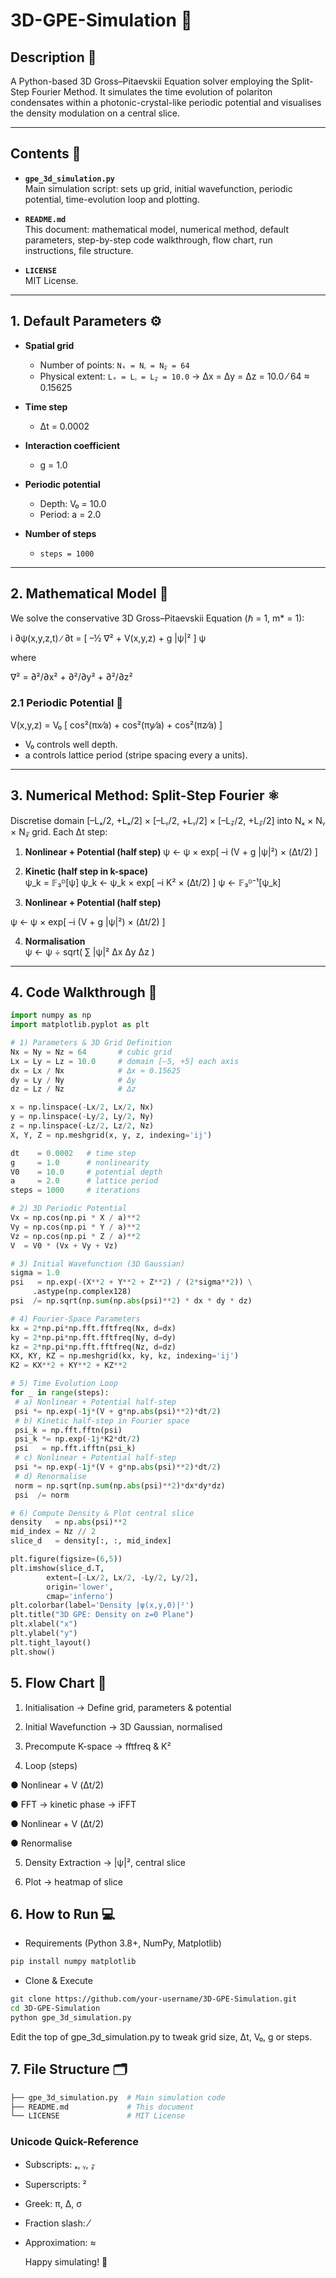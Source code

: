 # 3D-GPE-Simulation 🚀

## Description 🌟

A Python-based 3D Gross–Pitaevskii Equation solver employing the Split-Step Fourier Method. It simulates the time evolution of polariton condensates within a photonic-crystal-like periodic potential and visualises the density modulation on a central slice.

---

## Contents 📂

- **`gpe_3d_simulation.py`**  
  Main simulation script: sets up grid, initial wavefunction, periodic potential, time-evolution loop and plotting.

- **`README.md`**  
  This document: mathematical model, numerical method, default parameters, step-by-step code walkthrough, flow chart, run instructions, file structure.

- **`LICENSE`**  
  MIT License.

---

## 1. Default Parameters ⚙️

- **Spatial grid**  
  - Number of points: `Nₓ = Nᵧ = N𝓏 = 64`  
  - Physical extent: `Lₓ = Lᵧ = L𝓏 = 10.0` → Δx = Δy = Δz = 10.0 ⁄ 64 ≈ 0.15625  

- **Time step**  
  - Δt = 0.0002  

- **Interaction coefficient**  
  - g = 1.0  

- **Periodic potential**  
  - Depth: V₀ = 10.0  
  - Period: a = 2.0  

- **Number of steps**  
  - `steps = 1000`

---

## 2. Mathematical Model 📐

We solve the conservative 3D Gross–Pitaevskii Equation (ℏ = 1, m* = 1):

i ∂ψ(x,y,z,t) ∕ ∂t = [ –½ ∇² + V(x,y,z) + g |ψ|² ] ψ

where

∇² = ∂²/∂x² + ∂²/∂y² + ∂²/∂z²

### 2.1 Periodic Potential 📏

V(x,y,z) = V₀ [ cos²(πx⁄a) + cos²(πy⁄a) + cos²(πz⁄a) ]


- V₀ controls well depth.  
- a controls lattice period (stripe spacing every a units).

---

## 3. Numerical Method: Split-Step Fourier ⚛️

Discretise domain [–Lₓ/2, +Lₓ/2] × [–Lᵧ/2, +Lᵧ/2] × [–L𝓏/2, +L𝓏/2] into Nₓ × Nᵧ × N𝓏 grid. Each Δt step:

1. **Nonlinear + Potential (half step)**
ψ ← ψ × exp[ –i (V + g |ψ|²) × (Δt/2) ]


2. **Kinetic (half step in k-space)**  
ψ_k = 𝔽₃ᴰ[ψ]
ψ_k ← ψ_k × exp[ –i K² × (Δt/2) ]
ψ ← 𝔽₃ᴰ⁻¹[ψ_k]

3. **Nonlinear + Potential (half step)**  

ψ ← ψ × exp[ –i (V + g |ψ|²) × (Δt/2) ]

4. **Normalisation**  
ψ ← ψ ÷ sqrt( ∑ |ψ|² Δx Δy Δz )


---

## 4. Code Walkthrough 📝

```python
import numpy as np
import matplotlib.pyplot as plt

# 1) Parameters & 3D Grid Definition
Nx = Ny = Nz = 64       # cubic grid
Lx = Ly = Lz = 10.0     # domain [–5, +5] each axis
dx = Lx / Nx            # Δx ≈ 0.15625
dy = Ly / Ny            # Δy
dz = Lz / Nz            # Δz

x = np.linspace(-Lx/2, Lx/2, Nx)
y = np.linspace(-Ly/2, Ly/2, Ny)
z = np.linspace(-Lz/2, Lz/2, Nz)
X, Y, Z = np.meshgrid(x, y, z, indexing='ij')

dt    = 0.0002   # time step
g     = 1.0      # nonlinearity
V0    = 10.0     # potential depth
a     = 2.0      # lattice period
steps = 1000     # iterations

# 2) 3D Periodic Potential
Vx = np.cos(np.pi * X / a)**2
Vy = np.cos(np.pi * Y / a)**2
Vz = np.cos(np.pi * Z / a)**2
V  = V0 * (Vx + Vy + Vz)

# 3) Initial Wavefunction (3D Gaussian)
sigma = 1.0
psi   = np.exp(-(X**2 + Y**2 + Z**2) / (2*sigma**2)) \
     .astype(np.complex128)
psi  /= np.sqrt(np.sum(np.abs(psi)**2) * dx * dy * dz)

# 4) Fourier-Space Parameters
kx = 2*np.pi*np.fft.fftfreq(Nx, d=dx)
ky = 2*np.pi*np.fft.fftfreq(Ny, d=dy)
kz = 2*np.pi*np.fft.fftfreq(Nz, d=dz)
KX, KY, KZ = np.meshgrid(kx, ky, kz, indexing='ij')
K2 = KX**2 + KY**2 + KZ**2

# 5) Time Evolution Loop
for _ in range(steps):
 # a) Nonlinear + Potential half-step
 psi *= np.exp(-1j*(V + g*np.abs(psi)**2)*dt/2)
 # b) Kinetic half-step in Fourier space
 psi_k = np.fft.fftn(psi)
 psi_k *= np.exp(-1j*K2*dt/2)
 psi   = np.fft.ifftn(psi_k)
 # c) Nonlinear + Potential half-step
 psi *= np.exp(-1j*(V + g*np.abs(psi)**2)*dt/2)
 # d) Renormalise
 norm = np.sqrt(np.sum(np.abs(psi)**2)*dx*dy*dz)
 psi  /= norm

# 6) Compute Density & Plot central slice
density   = np.abs(psi)**2
mid_index = Nz // 2
slice_d   = density[:, :, mid_index]

plt.figure(figsize=(6,5))
plt.imshow(slice_d.T,
        extent=[-Lx/2, Lx/2, -Ly/2, Ly/2],
        origin='lower',
        cmap='inferno')
plt.colorbar(label='Density |ψ(x,y,0)|²')
plt.title("3D GPE: Density on z=0 Plane")
plt.xlabel("x")
plt.ylabel("y")
plt.tight_layout()
plt.show()
```
## 5. Flow Chart 🔄
1. Initialisation → Define grid, parameters & potential

2. Initial Wavefunction → 3D Gaussian, normalised

3. Precompute K-space → fftfreq & K²

4. Loop (steps)

  ● Nonlinear + V (Δt/2)

  ● FFT → kinetic phase → iFFT

  ● Nonlinear + V (Δt/2)

  ● Renormalise

5. Density Extraction → |ψ|², central slice

6. Plot → heatmap of slice

## 6. How to Run 💻
* Requirements
(Python 3.8+, NumPy, Matplotlib)
```bash
pip install numpy matplotlib
```
* Clone & Execute
```bash
git clone https://github.com/your-username/3D-GPE-Simulation.git
cd 3D-GPE-Simulation
python gpe_3d_simulation.py
```
Edit the top of gpe_3d_simulation.py to tweak grid size, Δt, V₀, g or steps.

## 7. File Structure 🗂️
```bash
├── gpe_3d_simulation.py  # Main simulation code
├── README.md             # This document
└── LICENSE               # MIT License
```
### Unicode Quick-Reference

- Subscripts: ₓ, ᵧ, 𝓏  
- Superscripts: ²  
- Greek: π, Δ, σ  
- Fraction slash: ⁄  
- Approximation: ≈  
  
  Happy simulating! 🚀
